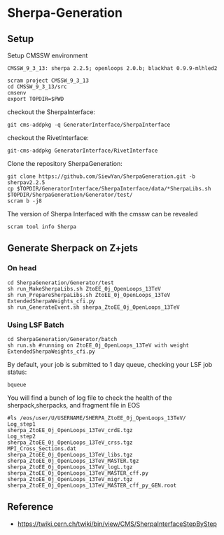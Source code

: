 # Sherpa-Generation

## Setup

   Setup CMSSW environment
   ``` 
   CMSSW_9_3_13: sherpa 2.2.5; openloops 2.0.b; blackhat 0.9.9-mlhled2
   ```

   ```
   scram project CMSSW_9_3_13
   cd CMSSW_9_3_13/src
   cmsenv	 
   export TOPDIR=$PWD
   ```

   checkout the SherpaInterface: 

   ```
   git cms-addpkg -q GeneratorInterface/SherpaInterface
   ```

   checkout the RivetInterface:

   ```
   git-cms-addpkg GeneratorInterface/RivetInterface
   ```

   Clone the repository SherpaGeneration:

   ```
   git clone https://github.com/SiewYan/SherpaGeneration.git -b sherpav2.2.5
   cp $TOPDIR/GeneratorInterface/SherpaInterface/data/*SherpaLibs.sh $TOPDIR/SherpaGeneration/Generator/test/
   scram b -j8
   ```
   
   The version of Sherpa Interfaced with the cmssw can be revealed

   ```
   scram tool info Sherpa
   ```

## Generate Sherpack on Z+jets

   ### On head

   ```
   cd SherpaGeneration/Generator/test
   sh run_MakeSherpaLibs.sh ZtoEE_0j_OpenLoops_13TeV
   sh run_PrepareSherpaLibs.sh ZtoEE_0j_OpenLoops_13TeV ExtendedSherpaWeights_cfi.py
   sh run_GenerateEvent.sh sherpa_ZtoEE_0j_OpenLoops_13TeV
   ```

   ### Using LSF Batch

   ```
   cd SherpaGeneration/Generator/batch
   sh run.sh #running on ZtoEE_0j_OpenLoops_13TeV with weight ExtendedSherpaWeights_cfi.py
   ```

   By default, your job is submitted to 1 day queue, checking your LSF job status:

   ```
   bqueue
   ```
   
   You will find a bunch of log file to check the health of the sherpack,sherpacks, and fragment file in EOS

   ```
   #ls /eos/user/U/USERNAME/SHERPA_ZtoEE_0j_OpenLoops_13TeV/
   Log_step1                                               sherpa_ZtoEE_0j_OpenLoops_13TeV_crdE.tgz
   Log_step2                                               sherpa_ZtoEE_0j_OpenLoops_13TeV_crss.tgz
   MPI_Cross_Sections.dat                                  sherpa_ZtoEE_0j_OpenLoops_13TeV_libs.tgz
   sherpa_ZtoEE_0j_OpenLoops_13TeV_MASTER.tgz              sherpa_ZtoEE_0j_OpenLoops_13TeV_logL.tgz
   sherpa_ZtoEE_0j_OpenLoops_13TeV_MASTER_cff.py           sherpa_ZtoEE_0j_OpenLoops_13TeV_migr.tgz
   sherpa_ZtoEE_0j_OpenLoops_13TeV_MASTER_cff_py_GEN.root   
   ```

## Reference

   - https://twiki.cern.ch/twiki/bin/view/CMS/SherpaInterfaceStepByStep

